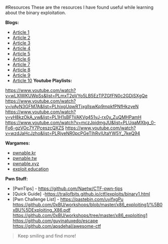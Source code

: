 #Resources
These are the resources I have found useful while learning about the binary exploitation.

**Blogs:**

- [Article 1](https://trailofbits.github.io/ctf/exploits/)
- [Article 2](https://medium.com/bugbountywriteup/binary-exploitation-5fe810db3ed4)
- [Article 3](https://medium.com/bugbountywriteup/modern-binary-exploitation-writeups-ii-62c092f7f389)
- [Article 4](https://medium.com/bugbountywriteup/binary-writeup-0x03-9a9546711ef2)
- [Article 5](https://medium.com/bugbountywriteup/binary-writeup-0x04-baeed833ddf)
- [Article 6](https://www.secjuice.com/binary-exploitation/)
- [Article 7](https://hackernoon.com/binary-exploitation-eli5-part-1-9bc23855a3d8)
- [Article 8](https://tuonilabs.wordpress.com/category/binary-exploitation/)
- [Article 9](http://www.cse.iitm.ac.in/~chester/courses/17o_sse/slides/3_BufOverflows.pdf)
- [Article 10](http://security.cs.rpi.edu/courses/binexp-spring2015/)
  **Youtube Playlists:**

https://www.youtube.com/watch?v=wLXIWKUWpSs&list=PLmxT2pVYo5LB5EzTPZGfFN0c2GDiSXgQe
https://www.youtube.com/watch?v=iyAyN3GFM7A&list=PLhixgUqwRTjxglIswKp9mpkfPNfHkzyeN
https://www.youtube.com/watch?v=yH8kzOkA_vw&list=PL1H1sBF1VAKVg451vJ-rx0y_ZuQMHPamH
https://www.youtube.com/watch?v=mczJpidmgJU&list=PLUqaMXbg_0-Fo6-gzVOc7Y7PceszcQXZS
https://www.youtube.com/watch?v=wzdJaHcJzho&list=PLRjyeNR0pcPGeTIhRvIUtaYW5Y_7keQ94

**Wargames:**

- [pwnable.kr](http://pwnable.kr/)
- [pwnable.tw](http://pwnable.tw/)
- [pwnable.xyz](https://pwnable.xyz/)
- [exploit education](https://exploit.education/)

**Pwn Stuff:**

- [PwnTips] - https://github.com/Naetw/CTF-pwn-tips
- [Quick Guide] -https://trailofbits.github.io/ctf/exploits/binary1.html
- [Pwn Challenge List] - https://pastebin.com/uyifxgPu
  https://github.com/0xBU/workshops/blob/master/x86_exploiting1/%5B0xBU%5DExploiting_X86.pdf
  https://github.com/0xBU/workshops/tree/master/x86_exploiting1
  https://github.com/guyinatuxedo/escape
  https://github.com/apsdehal/awesome-ctf

> Keep smiling and find more!
